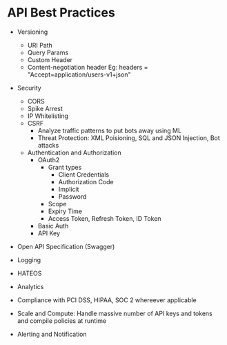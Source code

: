 # API Best Practices

- Versioning
	- URI Path
	- Query Params
	- Custom Header
	- Content-negotiation header
		Eg: headers = "Accept=application/users-v1+json"

- Security
    - CORS
	- Spike Arrest
	- IP Whitelisting
	- CSRF
        - Analyze traffic patterns to put bots away using ML
        - Threat Protection: XML Poisioning, SQL and JSON Injection, Bot attacks
	- Authentication and Authorization
		- OAuth2
			- Grant types
				- Client Credentials
				- Authorization Code
				- Implicit
				- Password
			- Scope
			- Expiry Time
			- Access Token, Refresh Token, ID Token	
		- Basic Auth
		- API Key
- Open API Specification (Swagger)
- Logging
- HATEOS
- Analytics
- Compliance with PCI DSS, HIPAA, SOC 2 whereever applicable
- Scale and Compute: Handle massive number of API keys and tokens and compile policies at runtime
- Alerting and Notification
